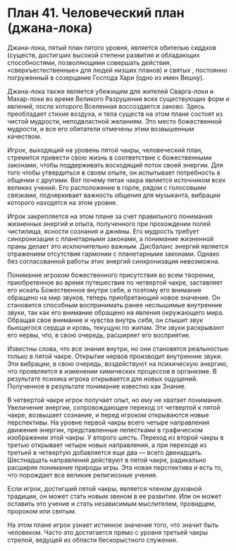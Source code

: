 # План 41. Человеческий план (джана-лока)

Джана-лока, пятый план пятого уровня, является обителью сиддхов (существ, достигших высокой степени развития и обладающих способностями, позволяющими совершать действия, «сверхъестественные» для людей низших планов) и святых , постоянно погруженный в созерцание Господа Хари (одно из имен Вишну).

Джана-лока также является убежищем для жителей Сварга-локи и Махар-локи во время Великого Разрушения всех существующих форм и явлений, после которого Вселенная воссоздается заново. Здесь преобладает стихия воздуха, и тела существ на этом плане состоят из чистой мудрости, неподвластной желаниям. Это место божественной мудрости, и все его обитатели отмечены этим возвышенным качеством.

Игрок, выходящий на уровень пятой чакры, человеческий план, стремится привести свою жизнь в соответствие с божественными законами, чтобы поддерживать восходящий поток своей энергии. Для того чтобы утвердиться в своем опыте, он испытывает потребность в общении с другими. Вот почему пятая чакра является источником всех великих учений. Его расположение в горле, рядом с голосовыми связками, подчеркивает важность общения для музыканта, вибрации которого находятся на этом уровне.

Игрок закрепляется на этом плане за счет правильного понимания жизненных энергий и опыта, полученного при прохождении полей чистилища, ясности сознания и джняны. Его мудрость требует синхронизации с планетарными законами, а понимание жизненной праны делает это исключительно важным. Дисбаланс энергий является отражением отсутствия гармонии с планетарными законами. Однако без согласованной работы этих энергий синхронизация невозможна.

Понимание игроком божественного присутствия во всем творении, приобретенное во время путешествия по четвертой чакре, заставляет его искать Божественное внутри себя, и поэтому его внимание обращено на мир звуков, теперь приобретающий новое значение. Он становится способным воспринимать ранее неслышимые внутренние звуки, так как его внимание обращено на явления окружающего мира. Обращая свое внимание и чувства внутрь себя, он слышит звук бьющегося сердца и кровь, текущую по жилам. Эти звуки раскрывают его нервы, что, в свою очередь, расширяет его восприятие.

Известны слова, что все знания внутри, но они становятся реальностью только в пятой чакре. Открытие нервов производит внутренние звуки. Эти вибрации, в свою очередь, воздействуют на психическую энергию, что проявляется в изменении химических процессов в организме. В результате психика игрока открывается для новых ощущений. Полученное в результате понимание известно как Знание.

В четвертой чакре игрок получает опыт, но ему не хватает понимания. Увеличение энергии, сопровождающее переход от четвертой к пятой чакре, возвышает сознание, и перед игроком открываются новые перспективы. На уровне первой чакры всего четыре направления движения энергии, представленные лепестками в графическом изображении этой чакры. У второго шесть. Переход из второй чакры в третью открывает четыре новых направления, а при переходе из третьей в четвертую добавляется еще два — всего двенадцать. Шестнадцать направлений действуют в пятой чакре, радикально расширяя понимание природы игры. Эта новая перспектива и есть то, что порождает все великие религиозные учения.

Если игрок, достигший пятой чакры, является членом духовной традиции, он может стать новым звеном в ее развитии. Или он может оставить это учение и стать независимым мыслителем, провидцем, пророком или святым.

На этом плане игрок узнает истинное значение того, что значит быть человеком. Часто это достигается прямо с уровня третьей чакры стрелой, ведущей из области бескорыстного служения.
